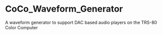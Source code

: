 # CoCo_Waveform_Generator
A waveform generator to support DAC based audio players on the TRS-80 Color Computer
